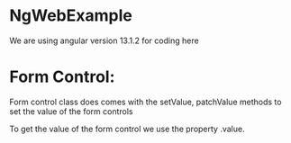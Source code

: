 # NgWebExample
We are using angular version 13.1.2 for coding here

# Form Control:
Form control class does comes with the setValue, patchValue methods to set the value of the form controls

To get the value of the form control we use the property .value.
